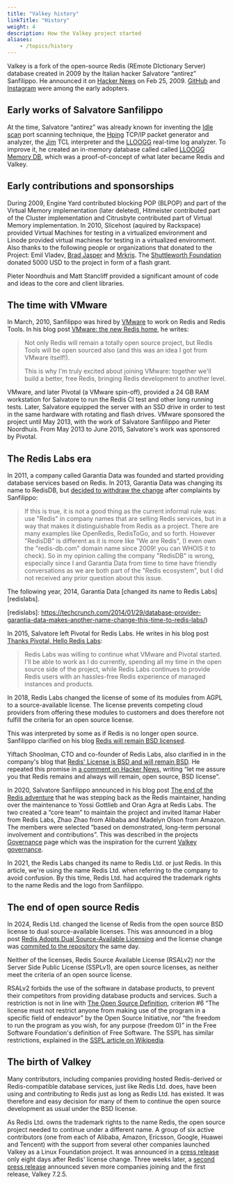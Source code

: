 ```yaml
---
title: "Valkey history"
linkTitle: "History"
weight: 4
description: How the Valkey project started
aliases:
    - /topics/history
---
```


Valkey is a fork of the open-source Redis (REmote DIctionary Server) database
created in 2009 by the Italian hacker Salvatore “antirez” Sanfilippo. He
announced it on [Hacker News][hn] on Feb 25, 2009. [GitHub][gh] and
[Instagram][insta] were among the early adopters.

[hn]: https://news.ycombinator.com/item?id=494649
[gh]: https://github.blog/2009-11-03-introducing-resque/
[insta]: https://instagram-engineering.com/storing-hundreds-of-millions-of-simple-key-value-pairs-in-redis-1091ae80f74c

Early works of Salvatore Sanfilippo
-----------------------------------

At the time, Salvatore “antirez” was already known for inventing the [Idle
scan][idle-scan] port scanning technique, the [Hping][hping] TCP/IP packet
generator and analyzer, the [Jim] TCL interpreter and the [LLOOGG][lloogg]
real-time log analyzer. To improve it, he created an in-memory database called
called [LLOOGG Memory DB][lmdb], which was a proof-of-concept of what later
became Redis and Valkey.

[idle-scan]: https://en.wikipedia.org/wiki/Idle_scan
[hping]: https://en.wikipedia.org/wiki/Hping
[jim]: https://jim.tcl-lang.org/index.html/doc/www/www/about/
[lloogg]: https://github.com/antirez/lloogg/blob/master/README.md
[lmdb]: https://gist.github.com/antirez/6ca04dd191bdb82aad9fb241013e88a8

Early contributions and sponsorships
------------------------------------

During 2009, Engine Yard contributed blocking POP (BLPOP) and part of the
Virtual Memory implementation (later deleted), Hitmeister contributed part of
the Cluster implementation and Citrusbyte contributed part of Virtual Memory
implementation. In 2010, Slicehost (aquired by Rackspace) provided Virtual
Machines for testing in a virtualized environment and Linode provided virtual
machines for testing in a virtualized environment. Also thanks to the following
people or organizations that donated to the Project: Emil Vladev, [Brad
Jasper](https://bradjasper.com/) and [Mrkris](http://mrkris.com/). The
[Shuttleworth Foundation](https://en.wikipedia.org/wiki/Shuttleworth_Foundation)
donated 5000 USD to the project in form of a flash grant.

Pieter Noordhuis and Matt Stancliff provided a significant amount of code and
ideas to the core and client libraries.

The time with VMware
--------------------

In March, 2010, Sanfilippo was hired by [VMware](http://vmware.com) to work on
Redis and Redis Tools. In his blog post [VMware: the new Redis
home][antirez-vmware], he writes:

[antirez-vmware]: http://oldblog.antirez.com/post/vmware-the-new-redis-home.html

> Not only Redis will remain a totally open source project, but Redis Tools will
> be open sourced also (and this was an idea I got from VMware itself!).
>
> This is why I'm truly excited about joining VMware: together we'll build a
> better, free Redis, bringing Redis development to another level.

VMware, and later Pivotal (a VMware spin-off), provided a 24 GB RAM workstation
for Salvatore to run the Redis CI test and other long running tests. Later,
Salvatore equipped the server with an SSD drive in order to test in the same
hardware with rotating and flash drives. VMware sponsored the project until May
2013, with the work of Salvatore Sanfilippo and Pieter Noordhuis. From May 2013
to June 2015, Salvatore's work was sponsored by Pivotal.

The Redis Labs era
------------------

In 2011, a company called Garantia Data was founded and started providing
database services based on Redis. In 2013, Garantia Data was changing its name
to RedisDB, but [decided to withdraw the change][redisdb] after complaints by
Sanfilippo:

[redisdb]: https://techcrunch.com/2014/01/29/database-provider-garantia-data-makes-another-name-change-this-time-to-redis-labs/

> If this is true, it is not a good thing as the current informal rule was: use
> "Redis" in company names that are selling Redis services, but in a way that
> makes it distinguishable from Redis as a project. There are many examples like
> OpenRedis, RedisToGo, and so forth. However "RedisDB" is different as it is
> more like "We are Redis", (I even own the "redis-db.com" domain name since
> 2009! you can WHOIS it to check). So in my opinion calling the company
> "RedisDB" is wrong, especially since I and Garantia Data from time to time
> have friendly conversations as we are both part of the "Redis ecosystem", but
> I did not received any prior question about this issue.

The following year, 2014, Garantia Data [changed its name to Redis Labs][redislabs].

[redislabs]: https://techcrunch.com/2014/01/29/database-provider-garantia-data-makes-another-name-change-this-time-to-redis-labs/)

In 2015, Salvatore left Pivotal for Redis Labs. He writes in his blog post
[Thanks Pivotal, Hello Redis Labs](http://antirez.com/news/91):

> Redis Labs was willing to continue what VMware and Pivotal started. I'll be
> able to work as I do currently, spending all my time in the open source side
> of the project, while Redis Labs continues to provide Redis users with an
> hassles-free Redis experience of managed instances and products.

In 2018, Redis Labs changed the license of some of its modules from AGPL to a
source-available license. The license prevents competing cloud providers from
offering these modules to customers and does therefore not fulfill the criteria
for an open source license.

This was interpreted by some as if Redis is no longer open source. Sanfilippo
clarified on his blog [Redis will remain BSD licensed][antirez-remain-bsd].

Yiftach Shoolman, CTO and co-founder of Redis Labs, also clarified in in the
company's blog that [Redis' License is BSD and will remain
BSD][will-remain-bsd]. He repeated this promise in [a comment on Hacker
News][hn-always-bsd], writing “let me assure you that Redis remains and always
will remain, open source, BSD license”.

[antirez-remain-bsd]: http://antirez.com/news/120
[will-remain-bsd]: https://redis.io/blog/redis-license-bsd-will-remain-bsd/
[hn-always-bsd]: https://news.ycombinator.com/item?id=17819392

In 2020, Salvatore Sanfilippo announced in his blog post [The end of the Redis
adventure](http://antirez.com/news/133) that he was stepping back as the Redis
maintainer, handing over the maintenance to Yossi Gottlieb and Oran Agra at
Redis Labs. The two created a “core team” to maintain the project and invited
Itamar Haber from Redis Labs, Zhao Zhao from Alibaba and Madelyn Olson from
Amazon. The members were selected “based on demonstrated, long-term personal
involvement and contributions”. This was described in the projects
[Governance][governance-2020] page which was the inspiration for the current
[Valkey governance](valkey-governance).

[governance-2020]: https://web.archive.org/web/20200709170526/https://redis.io/topics/governance
[valkey-governance]: https://github.com/valkey-io/valkey/blob/unstable/GOVERNANCE.md

In 2021, the Redis Labs changed its name to Redis Ltd. or just Redis. In this
article, we're using the name Redis Ltd. when referring to the company to avoid
confusion. By this time, Redis Ltd. had acquired the trademark rights to the
name Redis and the logo from Sanfilippo.

The end of open source Redis
----------------------------

In 2024, Redis Ltd. changed the license of Redis from the open source BSD
license to dual source-available licenses. This was announced in a blog post
[Redis Adopts Dual Source-Available Licensing][redis-source-avail] and the
license change was [commited to the repository][change-license-pr] the same day.

[redis-source-avail]: https://redis.io/blog/redis-adopts-dual-source-available-licensing/
[change-license-pr]: https://github.com/redis/redis/pull/13157

Neither of the licenses, Redis Source Available License (RSALv2) nor the Server
Side Public License (SSPLv1), are open source licenses, as neither meet the
criteria of an open source license.

RSALv2 forbids the use of the software in database products, to prevent their
competitors from providing database products and services. Such a restriction is
not in line with [The Open Source Definition][osd], criterion #6 “The license
must not restrict anyone from making use of the program in a specific field of
endeavor” by the Open Source Initiative, nor “the freedom to run the program as
you wish, for any purpose (freedom 0)” in the Free Software Foundation's
definition of Free Software. The SSPL has similar restrictions, explained in the
[SSPL article on Wikipedia][sspl].

[osd]: https://opensource.org/osd
[sspl]: https://en.wikipedia.org/wiki/Server_Side_Public_License

The birth of Valkey
-------------------

Many contributors, including companies providing hosted Redis-derived or
Redis-compatible database services, just like Redis Ltd. does, have been using
and contributing to Redis just as long as Redis Ltd. has existed. It was
therefore and easy decision for many of them to continue the open source
development as usual under the BSD license.

As Redis Ltd. owns the trademark rights to the name Redis, the open source
project needed to continue under a different name. A group of six active
contributors (one from each of Alibaba, Amazon, Ericsson, Google, Huawei and
Tencent) with the support from several other companies launched Valkey as a
Linux Foundation project. It was announced in a [press release][lf-press-1] only
eight days after Redis' license change. Three weeks later, a [second press
release][lf-press-2] announced seven more companies joining and the first
release, Valkey 7.2.5.

[lf-press-1]: https://www.linuxfoundation.org/press/linux-foundation-launches-open-source-valkey-community
[lf-press-2]: https://www.linuxfoundation.org/press/valkey-community-announces-release-candidate-amid-growing-support-for-open-source-data-store
